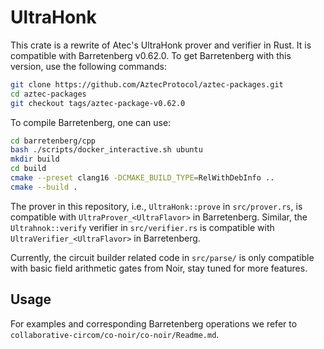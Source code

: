 # UltraHonk

This crate is a rewrite of Atec's UltraHonk prover and verifier in Rust. It is compatible with Barretenberg v0.62.0. To get Barretenberg with this version, use the following commands:

```bash
git clone https://github.com/AztecProtocol/aztec-packages.git
cd aztec-packages
git checkout tags/aztec-package-v0.62.0
```

To compile Barretenberg, one can use:

```bash
cd barretenberg/cpp
bash ./scripts/docker_interactive.sh ubuntu
mkdir build
cd build
cmake --preset clang16 -DCMAKE_BUILD_TYPE=RelWithDebInfo ..
cmake --build .
```

The prover in this repository, i.e., ``UltraHonk::prove`` in `src/prover.rs`, is compatible with `UltraProver_<UltraFlavor>` in Barretenberg. Similar, the ``Ultrahnok::verify`` verifier in `src/verifier.rs` is compatible with `UltraVerifier_<UltraFlavor>` in Barretenberg.

Currently, the circuit builder related code in `src/parse/` is only compatible with basic field arithmetic gates from Noir, stay tuned for more features.

## Usage

For examples and corresponding Barretenberg operations we refer to `collaborative-circom/co-noir/co-noir/Readme.md`.
